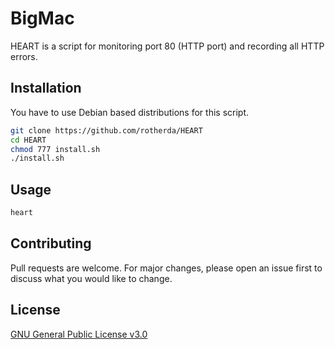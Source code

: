 # BigMac

HEART is a script for monitoring port 80 (HTTP port) and recording all HTTP errors.

## Installation

You have to use Debian based distributions for this script.

```bash
git clone https://github.com/rotherda/HEART
cd HEART
chmod 777 install.sh
./install.sh
```

## Usage

```bash
heart
```

## Contributing
Pull requests are welcome. For major changes, please open an issue first to discuss what you would like to change.


## License
[GNU General Public License v3.0](https://choosealicense.com/licenses/gpl-3.0/)
